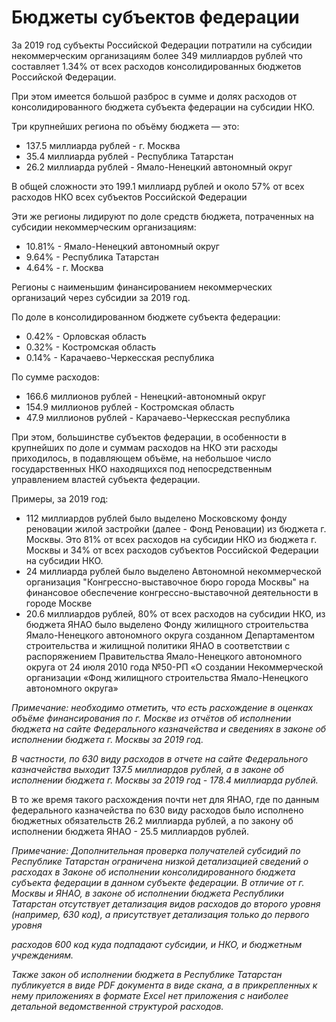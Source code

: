 
# Бюджеты субъектов федерации

За 2019 год субъекты Российской Федерации потратили на субсидии некоммерческим организациям более 349 миллиардов рублей что составляет 1.34% от всех расходов консолидированных бюджетов Российской Федерации.

При этом имеется большой разброс в сумме и долях расходов от консолидированного бюджета субъекта федерации на субсидии НКО.

Три крупнейших региона по объёму бюджета — это:

- 137.5 миллиарда рублей - г. Москва
- 35.4 миллиарда рублей - Республика Татарстан
- 26.2 миллиарда рублей - Ямало-Ненецкий автономный округ

В общей сложности это 199.1 миллиард рублей и около 57% от всех расходов НКО всех субъектов Российской Федерации

Эти же регионы лидируют по доле средств бюджета, потраченных на субсидии некоммерческим организациям:

- 10.81% - Ямало-Ненецкий автономный округ
- 9.64% - Республика Татарстан
- 4.64% - г. Москва

Регионы с наименьшим финансированием некоммерческих организаций через субсидии за 2019 год.

По доле в консолидированном бюджете субъекта федерации:

- 0.42% - Орловская область
- 0.32% - Костромская область
- 0.14% - Карачаево-Черкесская республика

По сумме расходов:

- 166.6 миллионов рублей - Ненецкий-автономный округ
- 154.9 миллионов рублей - Костромская область
- 47.9 миллионов рублей - Карачаево-Черкесская республика

При этом, большинстве субъектов федерации, в особенности в крупнейших по доле и суммам расходов на НКО эти расходы приходилось, в подавляющем объёме, на небольшое число государственных НКО находящихся под непосредственным управлением властей субъекта федерации.

Примеры, за 2019 год:

- 112 миллиардов рублей было выделено Московскому фонду реновации жилой застройки (далее - Фонд Реновации) из бюджета г. Москвы. Это 81% от всех расходов на субсидии НКО из бюджета г. Москвы и 34% от всех расходов субъектов Российской Федерации на субсидии НКО.
- 24 миллиарда рублей было выделено Автономной некоммерческой организация "Конгрессно-выставочное бюро города Москвы" на финансовое обеспечение конгрессно-выставочной деятельности в городе Москве
- 20.6 миллиардов рублей, 80% от всех расходов на субсидии НКО, из бюджета ЯНАО было выделено Фонду жилищного строительства Ямало-Ненецкого автономного округа созданном Департаментом строительства и жилищной политики ЯНАО в соответствии с распоряжением Правительства Ямало-Ненецкого автономного округа от 24 июля 2010 года №50-РП «О создании Некоммерческой организации «Фонд жилищного строительства Ямало-Ненецкого автономного округа»

_Примечание: необходимо отметить, что есть расхождение в оценках объёме финансирования по г. Москве из отчётов об исполнении бюджета на сайте Федерального казначейства и сведениях в законе об исполнении бюджета г. Москвы за 2019 год._

_В частности, по 630 виду расходов в отчете на сайте Федерального казначейства выходит 137.5 миллиардов рублей, а в законе об исполнении бюджета г. Москвы за 2019 год - 178.4 миллиарда рублей._

В то же время такого расхождения почти нет для ЯНАО, где по данным федерального казначейства по 630 виду расходов было исполнено бюджетных обязательств 26.2 миллиарда рублей, а по закону об исполнении бюджета ЯНАО - 25.5 миллиардов рублей.

_Примечание: Дополнительная проверка получателей субсидий по Республике Татарстан ограничена низкой детализацией сведений о расходах в Законе об исполнении консолидированного бюджета субъекта федерации в данном субъекте федерации. В отличие от г. Москвы и ЯНАО, в законе об исполнении бюджета Республики Татарстан отсутствует детализация видов расходов до второго уровня (например, 630 код), а присутствует детализация только до первого уровня_

_расходов 600 код куда подпадают субсидии, и НКО, и бюджетным учреждениям._

_Также закон об исполнении бюджета в Республике Татарстан публикуется в виде_ _PDF_ _документа в виде скана, а в прикрепленных к нему приложениях в формате_ _Excel_ _нет приложения с наиболее детальной ведомственной структурой расходов._